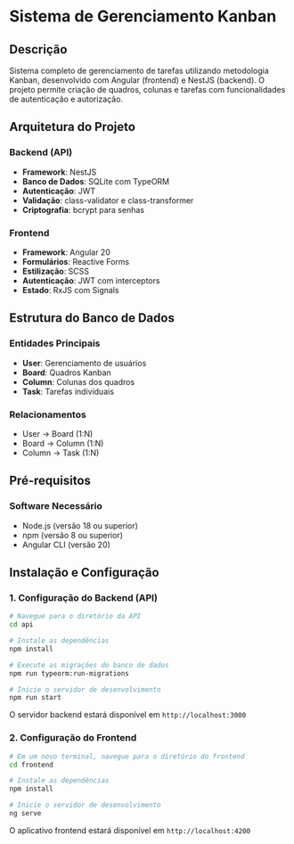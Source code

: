 # Sistema de Gerenciamento Kanban

## Descrição
Sistema completo de gerenciamento de tarefas utilizando metodologia Kanban, desenvolvido com Angular (frontend) e NestJS (backend). O projeto permite criação de quadros, colunas e tarefas com funcionalidades de autenticação e autorização.

## Arquitetura do Projeto

### Backend (API)
- **Framework**: NestJS
- **Banco de Dados**: SQLite com TypeORM
- **Autenticação**: JWT
- **Validação**: class-validator e class-transformer
- **Criptografia**: bcrypt para senhas

### Frontend
- **Framework**: Angular 20
- **Formulários**: Reactive Forms
- **Estilização**: SCSS
- **Autenticação**: JWT com interceptors
- **Estado**: RxJS com Signals

## Estrutura do Banco de Dados

### Entidades Principais
- **User**: Gerenciamento de usuários
- **Board**: Quadros Kanban
- **Column**: Colunas dos quadros
- **Task**: Tarefas individuais

### Relacionamentos
- User → Board (1:N)
- Board → Column (1:N)
- Column → Task (1:N)

## Pré-requisitos

### Software Necessário
- Node.js (versão 18 ou superior)
- npm (versão 8 ou superior)
- Angular CLI (versão 20)

## Instalação e Configuração

### 1. Configuração do Backend (API)
```bash
# Navegue para o diretório da API
cd api

# Instale as dependências
npm install

# Execute as migrações do banco de dados
npm run typeorm:run-migrations

# Inicie o servidor de desenvolvimento
npm run start
```

O servidor backend estará disponível em `http://localhost:3000`

### 2. Configuração do Frontend
```bash
# Em um novo terminal, navegue para o diretório do frontend
cd frontend

# Instale as dependências
npm install

# Inicie o servidor de desenvolvimento
ng serve
```

O aplicativo frontend estará disponível em `http://localhost:4200`